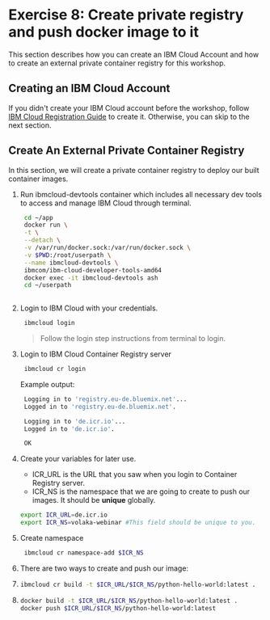 # Exercise 8: Create private registry and push docker image to it

This section describes how you can create an IBM Cloud Account and how to create an external private container registry for this workshop.

## Creating an IBM Cloud Account

If you didn't create your IBM Cloud account before the workshop, follow [IBM Cloud Registration Guide](https://app.gitbook.com/@volaka/s/ibm-cloud-registration/) to create it. Otherwise, you can skip to the next section.

## Create An External Private Container Registry

In this section, we will create a private container registry to deploy our built container images.

1. Run ibmcloud-devtools container which includes all necessary dev tools to access and manage IBM Cloud through terminal.

   ```bash
    cd ~/app
    docker run \
    -t \
    --detach \
    -v /var/run/docker.sock:/var/run/docker.sock \
    -v $PWD:/root/userpath \
    --name ibmcloud-devtools \
    ibmcom/ibm-cloud-developer-tools-amd64
    docker exec -it ibmcloud-devtools ash
    cd ~/userpath
 
   ```

2. Login to IBM Cloud with your credentials.

   ```bash
    ibmcloud login
   ```

   > Follow the login step instructions from terminal to login.

3. Login to IBM Cloud Container Registry server

   ```bash
    ibmcloud cr login
   ```

   Example output:

   ```bash
    Logging in to 'registry.eu-de.bluemix.net'...
    Logged in to 'registry.eu-de.bluemix.net'.

    Logging in to 'de.icr.io'...
    Logged in to 'de.icr.io'.

    OK
   ```

4. Create your variables for later use.

   * ICR\_URL is the URL that you saw when you login to Container Registry server.
   * ICR\_NS is the namespace that we are going to create to push our images. It should be **unique** globally.

   ```bash
   export ICR_URL=de.icr.io
   export ICR_NS=volaka-webinar #This field should be unique to you.
   ```

5. Create namespace

   ```bash
    ibmcloud cr namespace-add $ICR_NS
   ```

6. There are two ways to create and push our image:
7. ```bash
   ibmcloud cr build -t $ICR_URL/$ICR_NS/python-hello-world:latest .
   ```
8. ```bash
   docker build -t $ICR_URL/$ICR_NS/python-hello-world:latest . 
   docker push $ICR_URL/$ICR_NS/python-hello-world:latest
   ```

